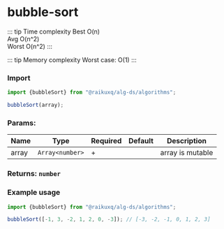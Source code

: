 # bubble-sort

::: tip Time complexity
Best O(n)  
Avg O(n^2)  
Worst O(n^2)
:::

::: tip Memory complexity
Worst case: O(1)
:::

### Import

```ts
import {bubbleSort} from "@raikuxq/alg-ds/algorithms";

bubbleSort(array);
```

### Params:

| Name  | Type            | Required | Default | Description      |
|-------|-----------------|----------|---------|------------------|
| array | `Array<number>` | +        |         | array is mutable |

### Returns: `number`

### Example usage

```ts
import {bubbleSort} from "@raikuxq/alg-ds/algorithms";

bubbleSort([-1, 3, -2, 1, 2, 0, -3]); // [-3, -2, -1, 0, 1, 2, 3]
```
